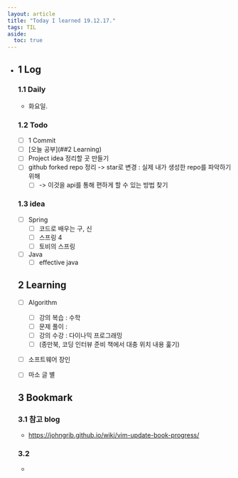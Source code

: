 ```yaml
---
layout: article
title: "Today I learned 19.12.17."
tags: TIL
aside:
  toc: true
---
```


- ## 1 Log

  ### 1.1 Daily

  - 화요일. 

  ### 1.2 Todo

  - [ ] 1 Commit
  - [ ] [오늘 공부](##2 Learning)
  - [ ] Project idea 정리할 곳 만들기
  - [ ] github forked repo 정리 -> star로 변경 : 실제 내가 생성한 repo를 파악하기 위해
    - [ ] -> 이것을 api를 통해 편하게 할 수 있는 방법 찾기

  ### 1.3 idea

  - [ ] Spring
    - [ ] 코드로 배우는 구, 신
    - [ ] 스프링 4
    - [ ] 토비의 스프링
  - [ ] Java
    - [ ] effective java

  ## 2 Learning

  - [ ] Algorithm
    - [ ] 강의 복습 : 수학
    - [ ] 문제 풀이 : 
    - [ ] 강의 수강 : 다이나믹 프로그래밍
    - [ ] (종만북, 코딩 인터뷰 준비 책에서 대충 위치 내용 훑기)
  - [ ] 소프트웨어 장인
  - [ ] 마소 글 별

  

  ## 3 Bookmark

  ### 3.1 참고 blog

  - https://johngrib.github.io/wiki/vim-update-book-progress/

  ### 3.2 

  - 
